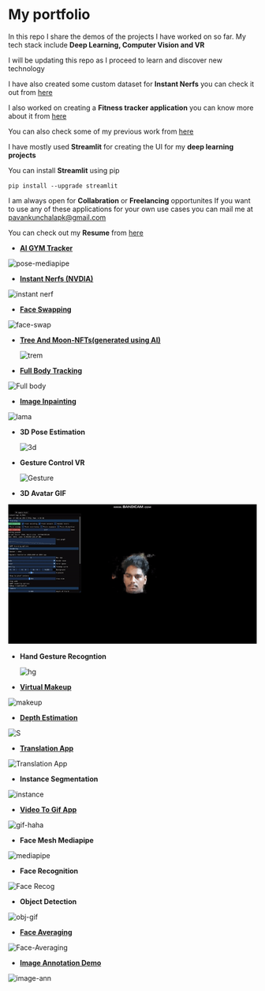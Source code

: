 # My portfolio
 In this repo I share the demos of the projects I have worked on so far.
 My tech stack include **Deep Learning, Computer Vision and VR** 
 
 I will be updating this repo as I proceed to learn and discover new technology 
 
 I have also created some custom dataset for **Instant Nerfs** you can check it out from [here](https://github.com/Pavankunchala/Work-Showcase/tree/master/Instant-Nerfs)
 
 I also worked on creating a **Fitness tracker application** you can know more about it from [here](https://github.com/Pavankunchala/Work-Showcase/tree/master/Gym-Trakcer)
 
 You can also check some of my previous work from [here](https://github.com/Pavankunchala/Project_Showcase)
 
 I have mostly used **Streamlit** for creating the UI for my **deep learning projects** 

 You can install **Streamlit** using pip
 ```
 pip install --upgrade streamlit
 ```
 
 I am always open for **Collabration** or **Freelancing** opportunites
 If you want to use any of these applications for your own use cases you can mail me at [pavankunchalapk@gmail.com](pavankunchalapk@gmail.com)
 
 
 You can check out my **Resume** from [here](https://drive.google.com/file/d/1u2KTL8JRu2hkV8jU56y76TIKB582HopS/view?usp=sharing) 
 
 * [**AI GYM Tracker**](https://github.com/Pavankunchala/Work-Showcase/tree/master/Gym-Trakcer)

![pose-mediapipe](https://github.com/Pavankunchala/Streamlit-Applications/blob/master/pose.gif)


* **[Instant Nerfs (NVDIA)](https://github.com/Pavankunchala/Streamlit-Applications/tree/master/Instant-Nerfs)**

![instant nerf](https://github.com/Pavankunchala/Streamlit-Applications/blob/master/toy-truck-instant%20nerf.gif)

* [**Face Swapping**](https://github.com/Pavankunchala/Work-Showcase/tree/master/Face-Swap)

![face-swap](https://github.com/Pavankunchala/Work-Showcase/blob/master/Pavan-FaceSwap.gif)

* [**Tree And Moon-NFTs(generated using AI)**](https://opensea.io/collection/tree-and-moon)

  ![trem](https://github.com/Pavankunchala/Work-Showcase/blob/master/TreeNDMoon%20NFT%20Gif.gif)

* [**Full Body Tracking**](https://www.linkedin.com/posts/pavan-kumar-reddy-kunchala_deeplearning-computervision-opencv-activity-6904116600149045248-kc0A)

![Full body](https://github.com/Pavankunchala/Streamlit-Applications/blob/master/Full%20body.gif)

* [**Image Inpainting**](https://www.linkedin.com/posts/pavan-kumar-reddy-kunchala_computervision-deeplearning-freelancing-activity-6929703369620029441-OoYi?utm_source=linkedin_share&utm_medium=member_desktop_web)

![lama](https://github.com/Pavankunchala/Work-Showcase/blob/master/lama%20Gif.gif)

* **3D Pose Estimation**

   ![3d](https://github.com/Pavankunchala/Work-Showcase/blob/master/3D-PoseEstimation-Gif.gif)
   
* **Gesture Control VR**

  ![Gesture](https://github.com/Pavankunchala/Work-Showcase/blob/master/Gesture%20Recog.gif)
  
* **3D Avatar GIF**

![avatar](https://github.com/Pavankunchala/Work-Showcase/blob/master/3d-avatar%20Pavan.gif)

* **Hand Gesture Recogntion**

    ![hg](https://github.com/Pavankunchala/Work-Showcase/blob/master/Gesture-Gif.gif)

* [**Virtual Makeup**](https://share.streamlit.io/pavankunchala/virtual_makeup_streamlit/main/app.py)

![makeup](https://github.com/Pavankunchala/Streamlit-Applications/blob/master/Makeup.gif)

* [**Depth Estimation**](https://www.linkedin.com/posts/pavan-kumar-reddy-kunchala_streamlit-openvino-computervision-ugcPost-6850394967794417664-BpmU)

![S](https://github.com/Pavankunchala/Streamlit-Applications/blob/master/depth-estim.gif)

* [**Translation App**](https://share.streamlit.io/pavankunchala/translation-app/main/translation_app.py)

![Translation App](https://github.com/Pavankunchala/Streamlit-Applications/blob/master/Trans-App.gif)

* **Instance Segmentation**

![instance](https://github.com/Pavankunchala/Streamlit-Applications/blob/master/ezgif.com-gif-maker%20(3).gif)

 * [**Video To Gif App**](https://www.linkedin.com/posts/pavan-kumar-reddy-kunchala_coding-streamlit-computervision-activity-6845398231380307968-zEWe)

![gif-haha](https://github.com/Pavankunchala/Streamlit-Applications/blob/master/downloaded-GIF%20(1).gif)
 
 * **Face Mesh Mediapipe**

![mediapipe](https://github.com/Pavankunchala/Streamlit-Applications/blob/master/mediapipe.gif)

* **Face Recognition**

![Face Recog](https://github.com/Pavankunchala/Streamlit-Applications/blob/master/face.gif)
 
 
 * **Object Detection**

![obj-gif](https://github.com/Pavankunchala/Streamlit-Applications/blob/master/newobj.gif)


* [**Face Averaging**](https://github.com/Pavankunchala/Face-Averaging-App)

![Face-Averaging](https://github.com/Pavankunchala/Streamlit-Applications/blob/master/face-average.gif)
 
 
 * [**Image Annotation Demo**](https://github.com/Pavankunchala/Streamlit-Applications/blob/master/Image-Annotation-Application/image-annotation-app.py)

![image-ann](https://github.com/Pavankunchala/Streamlit-Applications/blob/master/Image-Annotation-Application/Annotations.gif)



